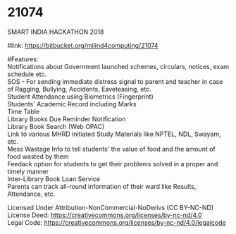 # 21074


SMART INDIA HACKATHON 2018

#link: https://bitbucket.org/milind4computing/21074      


#Features:    
Notifications about Government launched schemes, circulars, notices, exam schedule etc.    
SOS - For sending immediate distress signal to parent and teacher in case of Ragging, Bullying, Accidents, Eaveteasing, etc.    
Student Attendance using Biometrics (Fingerprint)   
Students' Academic Record including Marks    
Time Table    
Library Books Due Reminder Notification    
Library Book Search (Web OPAC)    
Link to various MHRD initiated Study Materials like NPTEL, NDL, Swayam, etc.    
Mess Wastage Info to tell students' the value of food and the amount of food wasted by them      
Feedack option for students to get their problems solved in a proper and timely manner      
Inter-Library Book Loan Service     
Parents can track all-round information of their ward like Results, Attendance, etc.   
  
  
Licensed Under Attribution-NonCommercial-NoDerivs (CC BY-NC-ND)    
License Deed: https://creativecommons.org/licenses/by-nc-nd/4.0     
Legal Code: https://creativecommons.org/licenses/by-nc-nd/4.0/legalcode   